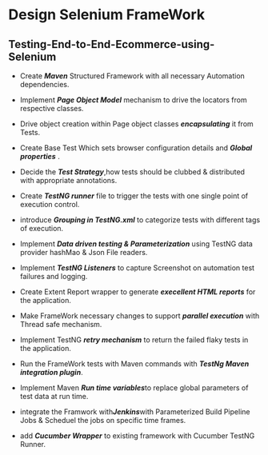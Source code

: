 # Design Selenium FrameWork

## Testing-End-to-End-Ecommerce-using-Selenium

- Create ***Maven*** Structured Framework with all necessary Automation dependencies.

- Implement ***Page Object Model*** mechanism to drive the locators from respective classes.

- Drive object creation within Page object classes ***encapsulating*** it from Tests.

- Create Base Test Which sets browser configuration details and ***Global properties*** .

- Decide the ***Test Strategy***,how tests should be clubbed & distributed with appropriate annotations. 

- Create ***TestNG runner*** file to trigger the tests with one single point of execution control. 

- introduce ***Grouping in TestNG.xml*** to categorize tests with different tags of execution.

- Implement ***Data driven testing & Parameterization*** using TestNG data provider hashMao & Json  File readers. 

- Implement ***TestNG Listeners*** to capture Screenshot on automation test failures and logging. 

- Create Extent Report wrapper to generate ***execellent HTML reports*** for the application.

- Make FrameWork necessary changes to support ***parallel execution*** with Thread safe mechanism.

- Implement TestNG ***retry mechanism*** to return the failed flaky  tests in the application.

- Run the FrameWork tests with Maven commands with ***TestNg Maven integration plugin***.

- Implement Maven ***Run time variables***to replace  global parameters of test data at run time.

- integrate the Framwork with***Jenkins***with Parameterized Build Pipeline Jobs & Scheduel the jobs on specific  time frames.

- add ***Cucumber Wrapper*** to existing framework with Cucumber TestNG Runner.
